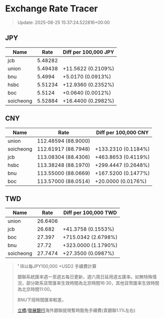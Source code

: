 # Exchange Rate Tracer

> Update: 2025-08-25 15:37:24.522816+00:00

## JPY

| Name      |    Rate | Diff per 100,000 JPY   |
|-----------|---------|------------------------|
| jcb       | 5.48282 |                        |
| union     | 5.49438 | +11.5622 (0.2109%)     |
| bnu       | 5.4994  | +5.0170 (0.0913%)      |
| hsbc      | 5.51234 | +12.9360 (0.2352%)     |
| boc       | 5.5124  | +0.0640 (0.0012%)      |
| soicheong | 5.52884 | +16.4400 (0.2982%)     |

## CNY

| Name      | Rate                | Diff per 100,000 CNY   |
|-----------|---------------------|------------------------|
| union     | 112.48594	(88.9000) |                        |
| soicheong | 112.61917	(88.7948) | +133.2310 (0.1184%)    |
| jcb       | 113.08304	(88.4306) | +463.8653 (0.4119%)    |
| hsbc      | 113.38248	(88.1970) | +299.4447 (0.2648%)    |
| bnu       | 113.55000	(88.0669) | +167.5200 (0.1477%)    |
| boc       | 113.57000	(88.0514) | +20.0000 (0.0176%)     |

## TWD

| Name      |    Rate | Diff per 100,000 TWD   |
|-----------|---------|------------------------|
| union     | 26.6406 |                        |
| jcb       | 26.682  | +41.3758 (0.1553%)     |
| boc       | 27.397  | +715.0342 (2.6798%)    |
| bnu       | 27.72   | +323.0000 (1.1790%)    |
| soicheong | 27.7474 | +27.3500 (0.0987%)     |


> ¹ IB以每JPY100,000 +USD2 手續費計算
>
> 銀聯系統匯率週一至週五每日更新，週六周日延用週五匯率。如無特殊情況，部分歐系貨幣匯率生效時間為北京時間16:30，其他貨幣匯率生效時間為北京時間11:00。
>
> BNU下班時間匯率較差。
>
> [立橋](https://www.wlbank.com.mo/uploads/ueditor/file/20181211/1544536513900230.pdf)/[發展銀行](https://www.mdb.com.mo/Service_Charges_20230728.pdf)海外銀聯提現暫時豁免手續費(貴銀聯1.1%左右)

